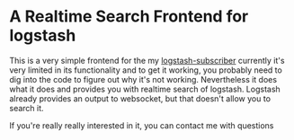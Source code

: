 A Realtime Search Frontend for logstash
=======================================

This is a very simple frontend for the my [logstash-subscriber](https://github.com/jolos/logstash-subscriber)
currently it's very limited in its functionality and to get it working, you probably need to dig into
the code to figure out why it's not working. Nevertheless it does what it does and provides you
with realtime search of logstash. Logstash already provides an output to websocket, but that doesn't allow you
to search it. 

If you're really really interested in it, you can contact me with questions
